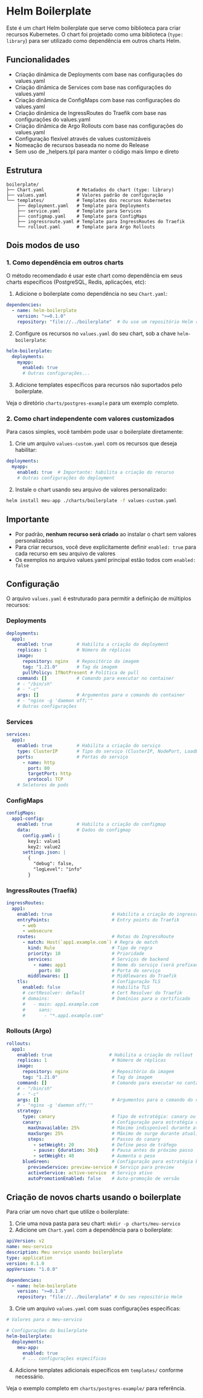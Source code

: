 # Helm Boilerplate

Este é um chart Helm boilerplate que serve como biblioteca para criar recursos Kubernetes. O chart foi projetado como uma biblioteca (`type: library`) para ser utilizado como dependência em outros charts Helm.

## Funcionalidades

- Criação dinâmica de Deployments com base nas configurações do values.yaml
- Criação dinâmica de Services com base nas configurações do values.yaml
- Criação dinâmica de ConfigMaps com base nas configurações do values.yaml
- Criação dinâmica de IngressRoutes do Traefik com base nas configurações do values.yaml
- Criação dinâmica de Argo Rollouts com base nas configurações do values.yaml
- Configuração flexível através de values customizáveis
- Nomeação de recursos baseada no nome do Release
- Sem uso de _helpers.tpl para manter o código mais limpo e direto

## Estrutura

```
boilerplate/
├── Chart.yaml            # Metadados do chart (type: library)
├── values.yaml           # Valores padrão de configuração
└── templates/            # Templates dos recursos Kubernetes
    ├── deployment.yaml   # Template para Deployments
    ├── service.yaml      # Template para Services
    ├── configmap.yaml    # Template para ConfigMaps
    ├── ingressroute.yaml # Template para IngressRoutes do Traefik
    └── rollout.yaml      # Template para Argo Rollouts
```

## Dois modos de uso

### 1. Como dependência em outros charts

O método recomendado é usar este chart como dependência em seus charts específicos (PostgreSQL, Redis, aplicações, etc):

1. Adicione o boilerplate como dependência no seu `Chart.yaml`:

```yaml
dependencies:
  - name: helm-boilerplate
    version: ">=0.1.0"
    repository: "file://../boilerplate"  # Ou use um repositório Helm real
```

2. Configure os recursos no `values.yaml` do seu chart, sob a chave `helm-boilerplate`:

```yaml
helm-boilerplate:
  deployments:
    myapp:
      enabled: true
      # Outras configurações...
```

3. Adicione templates específicos para recursos não suportados pelo boilerplate.

Veja o diretório `charts/postgres-example` para um exemplo completo.

### 2. Como chart independente com valores customizados

Para casos simples, você também pode usar o boilerplate diretamente:

1. Crie um arquivo `values-custom.yaml` com os recursos que deseja habilitar:

```yaml
deployments:
  myapp:
    enabled: true  # Importante: habilita a criação do recurso
    # Outras configurações do deployment
```

2. Instale o chart usando seu arquivo de valores personalizado:

```bash
helm install meu-app ./charts/boilerplate -f values-custom.yaml
```

## Importante

- Por padrão, **nenhum recurso será criado** ao instalar o chart sem valores personalizados
- Para criar recursos, você deve explicitamente definir `enabled: true` para cada recurso em seu arquivo de valores
- Os exemplos no arquivo values.yaml principal estão todos com `enabled: false`

## Configuração

O arquivo `values.yaml` é estruturado para permitir a definição de múltiplos recursos:

### Deployments

```yaml
deployments:
  app1:
    enabled: true         # Habilita a criação do deployment
    replicas: 1           # Número de réplicas
    image:
      repository: nginx   # Repositório da imagem
      tag: "1.21.0"       # Tag da imagem
      pullPolicy: IfNotPresent # Política de pull
    command: []           # Comando para executar no container
    # - "/bin/sh"
    # - "-c"
    args: []              # Argumentos para o comando do container
    # - "nginx -g 'daemon off;'"
    # Outras configurações
```

### Services

```yaml
services:
  app1:
    enabled: true         # Habilita a criação do serviço
    type: ClusterIP       # Tipo do serviço (ClusterIP, NodePort, LoadBalancer)
    ports:                # Portas do serviço
      - name: http
        port: 80
        targetPort: http
        protocol: TCP
    # Seletores de pods
```

### ConfigMaps

```yaml
configMaps:
  app1-config:
    enabled: true         # Habilita a criação do configmap
    data:                 # Dados do configmap
      config.yaml: |
        key1: value1
        key2: value2
      settings.json: |
        {
          "debug": false,
          "logLevel": "info"
        }
```

### IngressRoutes (Traefik)

```yaml
ingressRoutes:
  app1:
    enabled: true                      # Habilita a criação do ingressroute
    entryPoints:                       # Entry points do Traefik
      - web
      - websecure
    routes:                            # Rotas do IngressRoute
      - match: Host(`app1.example.com`) # Regra de match
        kind: Rule                     # Tipo de regra
        priority: 10                   # Prioridade
        services:                      # Serviços de backend
          - name: app1                 # Nome do serviço (será prefixado com Release.Name)
            port: 80                   # Porta do serviço
        middlewares: []                # Middlewares do Traefik
    tls:                               # Configuração TLS
      enabled: false                   # Habilita TLS
      # certResolver: default          # Cert Resolver do Traefik
      # domains:                       # Domínios para o certificado
      #   - main: app1.example.com
      #     sans:
      #       - "*.app1.example.com"
```

### Rollouts (Argo)

```yaml
rollouts:
  app1:
    enabled: true                     # Habilita a criação do rollout
    replicas: 1                        # Número de réplicas
    image:
      repository: nginx                # Repositório da imagem
      tag: "1.21.0"                    # Tag da imagem
    command: []                        # Comando para executar no container
    # - "/bin/sh"
    # - "-c"
    args: []                           # Argumentos para o comando do container
    # - "nginx -g 'daemon off;'"
    strategy:
      type: canary                     # Tipo de estratégia: canary ou blueGreen
      canary:                          # Configuração para estratégia canary
        maxUnavailable: 25%            # Máximo indisponível durante atualização
        maxSurge: 25%                  # Máximo de surge durante atualização
        steps:                         # Passos do canary
          - setWeight: 20              # Define peso de tráfego
          - pause: {duration: 30s}     # Pausa antes do próximo passo
          - setWeight: 40              # Aumenta o peso
      blueGreen:                       # Configuração para estratégia blue-green
        previewService: preview-service # Serviço para preview
        activeService: active-service  # Serviço ativo
        autoPromotionEnabled: false    # Auto-promoção de versão
```

## Criação de novos charts usando o boilerplate

Para criar um novo chart que utilize o boilerplate:

1. Crie uma nova pasta para seu chart: `mkdir -p charts/meu-servico`
2. Adicione um `Chart.yaml` com a dependência para o boilerplate:

```yaml
apiVersion: v2
name: meu-servico
description: Meu serviço usando boilerplate
type: application
version: 0.1.0
appVersion: "1.0.0"

dependencies:
  - name: helm-boilerplate
    version: ">=0.1.0"
    repository: "file://../boilerplate" # Ou seu repositório Helm
```

3. Crie um arquivo `values.yaml` com suas configurações específicas:

```yaml
# Valores para o meu-servico

# Configurações do boilerplate
helm-boilerplate:
  deployments:
    meu-app:
      enabled: true
      # ... configurações específicas
```

4. Adicione templates adicionais específicos em `templates/` conforme necessário.

Veja o exemplo completo em `charts/postgres-example/` para referência. 